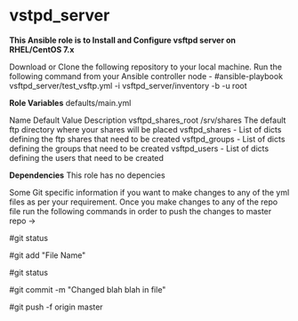 # vstpd_server
**This Ansible role is to Install and Configure vsftpd server on RHEL/CentOS 7.x**

Download or Clone the following repository to your local machine.
Run the following command from your Ansible controller node -
#ansible-playbook vsftpd_server/test_vsftp.yml -i vsftpd_server/inventory -b -u root

**Role Variables**
defaults/main.yml

Name	              Default Value	        Description
vsftpd_shares_root	/srv/shares	          The default ftp directory where your shares will be placed
vsftpd_shares	        -	                  List of dicts defining the ftp shares that need to be created
vsftpd_groups	        -                   List of dicts defining the groups that need to be created
vsftpd_users	        -	                  List of dicts defining the users that need to be created

**Dependencies**
This role has no depencies

Some Git specific information if you want to make changes to any of the yml files as per your requirement.
Once you make changes to any of the repo file run the following commands in order to push the changes to master repo ->

#git status

#git add "File Name"

#git status

#git commit -m "Changed blah blah in file"

#git push -f origin master


